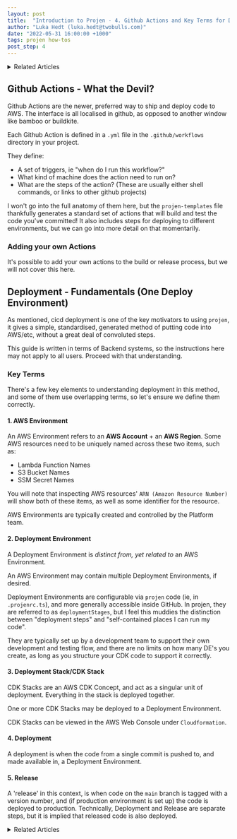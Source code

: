 ```yaml
---
layout: post
title:  "Introduction to Projen - 4. Github Actions and Key Terms for Deployment"
author: "Luka Hedt (luka.hedt@twobulls.com)"
date: "2022-05-31 16:00:00 +1000"
tags: projen how-tos
post_step: 4
---
```


<details>
<summary>Related Articles</summary>
<ul>
{% for projen_doc in site.projen %}
<li><a href="{{ site.baseurl }}{{ projen_doc.url }}">{{ projen_doc.title }}</a></li>
{% endfor %}
</ul>
</details>

## Github Actions - What the Devil?

Github Actions are the newer, preferred way to ship and deploy code to AWS. The interface is all localised in github, as opposed to another window like bamboo or buildkite.

Each Github Action is defined in a `.yml` file in the `.github/workflows` directory in your project.

They define:

- A set of triggers, ie "when do I run this workflow?"
- What kind of machine does the action need to run on?
- What are the steps of the action? (These are usually either shell commands, or links to other github projects)

I won't go into the full anatomy of them here, but the `projen-templates` file thankfully generates a standard set of actions that will build and test the code you've committed! It also includes steps for deploying to different environments, but we can go into more detail on that momentarily.

### Adding your own Actions

It's possible to add your own actions to the build or release process, but we will not cover this here.

## Deployment - Fundamentals (One Deploy Environment)

As mentioned, cicd deployment is one of the key motivators to using `projen`, it gives a simple, standardised, generated method of putting code into AWS/etc, without a great deal of convoluted steps.

This guide is written in terms of Backend systems, so the instructions here may not apply to all users. Proceed with that understanding.

### Key Terms

There's a few key elements to understanding deployment in this method, and some of them use overlapping terms, so let's ensure we define them correctly.

#### 1. AWS Environment

An AWS Environment refers to an **AWS Account** + an **AWS Region**.
Some AWS resources need to be uniquely named across these two items, such as:

- Lambda Function Names
- S3 Bucket Names
- SSM Secret Names

You will note that inspecting AWS resources' `ARN (Amazon Resource Number)` will show both of these items, as well as some identifier for the resource.

AWS Environments are typically created and controlled by the Platform team.

#### 2. Deployment Environment

A Deployment Environment is *distinct from, yet related to* an AWS Environment.

An AWS Environment may contain multiple Deployment Environments, if desired.

Deployment Environments are configurable via `projen` code (ie, in `.projenrc.ts`), and more generally accessible inside GitHub. 
In projen, they are referred to as `deploymentStages`, but I feel this muddies the distinction between "deployment steps" and "self-contained places I can run my code". 

They are typically set up by a development team to support their own development and testing flow, and there are no limits on how many DE's you create, as long as you structure your CDK code to support it correctly.

#### 3. Deployment Stack/CDK Stack

CDK Stacks are an AWS CDK Concept, and act as a singular unit of deployment. 
Everything in the stack is deployed together.

One or more CDK Stacks may be deployed to a Deployment Environment.

CDK Stacks can be viewed in the AWS Web Console under `Cloudformation`.

#### 4. Deployment

A deployment is when the code from a single commit is pushed to, and made available in, a Deployment Environment.

#### 5. Release

A 'release' in this context, is when code on the `main` branch is tagged with a version number, and (if production environment is set up) the code is deployed to production.
Technically, Deployment and Release are separate steps, but it is implied that released code is also deployed.

<details>
<summary>Related Articles</summary>
<ul>
{% for projen_doc in site.projen %}
<li><a href="{{ site.baseurl }}{{ projen_doc.url }}">{{ projen_doc.title }}</a></li>
{% endfor %}
</ul>
</details>
